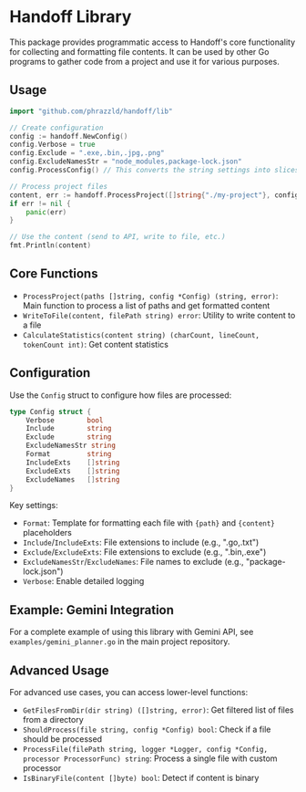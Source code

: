 # Handoff Library

This package provides programmatic access to Handoff's core functionality for collecting and formatting file contents. It can be used by other Go programs to gather code from a project and use it for various purposes.

## Usage

```go
import "github.com/phrazzld/handoff/lib"

// Create configuration
config := handoff.NewConfig()
config.Verbose = true
config.Exclude = ".exe,.bin,.jpg,.png"
config.ExcludeNamesStr = "node_modules,package-lock.json"
config.ProcessConfig() // This converts the string settings into slices

// Process project files
content, err := handoff.ProcessProject([]string{"./my-project"}, config)
if err != nil {
    panic(err)
}

// Use the content (send to API, write to file, etc.)
fmt.Println(content)
```

## Core Functions

- `ProcessProject(paths []string, config *Config) (string, error)`: Main function to process a list of paths and get formatted content
- `WriteToFile(content, filePath string) error`: Utility to write content to a file
- `CalculateStatistics(content string) (charCount, lineCount, tokenCount int)`: Get content statistics

## Configuration

Use the `Config` struct to configure how files are processed:

```go
type Config struct {
    Verbose        bool
    Include        string
    Exclude        string
    ExcludeNamesStr string
    Format         string
    IncludeExts    []string
    ExcludeExts    []string
    ExcludeNames   []string
}
```

Key settings:
- `Format`: Template for formatting each file with `{path}` and `{content}` placeholders
- `Include`/`IncludeExts`: File extensions to include (e.g., ".go,.txt")
- `Exclude`/`ExcludeExts`: File extensions to exclude (e.g., ".bin,.exe")
- `ExcludeNamesStr`/`ExcludeNames`: File names to exclude (e.g., "package-lock.json")
- `Verbose`: Enable detailed logging

## Example: Gemini Integration

For a complete example of using this library with Gemini API, see `examples/gemini_planner.go` in the main project repository.

## Advanced Usage

For advanced use cases, you can access lower-level functions:

- `GetFilesFromDir(dir string) ([]string, error)`: Get filtered list of files from a directory
- `ShouldProcess(file string, config *Config) bool`: Check if a file should be processed
- `ProcessFile(filePath string, logger *Logger, config *Config, processor ProcessorFunc) string`: Process a single file with custom processor
- `IsBinaryFile(content []byte) bool`: Detect if content is binary